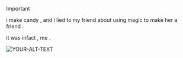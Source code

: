 > [!IMPORTANT]
> i make candy , and i lied to my friend about using magic to make her a friend .
> 
> it was infact , me .

<picture>
 <source media="(prefers-color-scheme: dark)" srcset="[https://media.discordapp.net/attachments/1038322852547530752/1180522074507317288/1.png?ex=657db9db&is=656b44db&hm=8d65680c2ae87858cd41c5e6eec695638d029253ecea0dd0bfbf9bfa02216850&=&format=webp&quality=lossless&width=581&height=581]">
 <source media="(prefers-color-scheme: light)" srcset="[https://media.discordapp.net/attachments/1038322852547530752/1180522091448115260/2.png?ex=657db9df&is=656b44df&hm=21b590053089680d1a382266eafcf3aa255b95cc9ca0d69223b494bc4d19c013&=&format=webp&quality=lossless&width=581&height=581]">
 <img alt="YOUR-ALT-TEXT" src="https://media.discordapp.net/attachments/1038322852547530752/1180522091448115260/2.png?ex=657db9df&is=656b44df&hm=21b590053089680d1a382266eafcf3aa255b95cc9ca0d69223b494bc4d19c013&=&format=webp&quality=lossless&width=581&height=581">
</picture>
